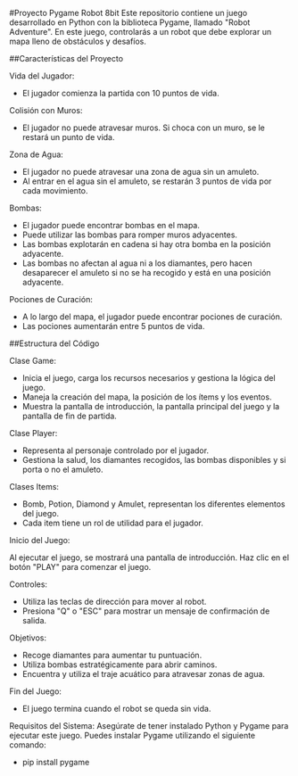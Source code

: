 #Proyecto Pygame Robot 8bit 
Este repositorio contiene un juego desarrollado en Python con la biblioteca Pygame, llamado "Robot Adventure". En este juego, controlarás a un robot que debe explorar un mapa lleno de obstáculos y desafíos.

##Características del Proyecto

Vida del Jugador:

- El jugador comienza la partida con 10 puntos de vida.
  
Colisión con Muros:

- El jugador no puede atravesar muros. Si choca con un muro, se le restará un punto de vida.

Zona de Agua:

- El jugador no puede atravesar una zona de agua sin un amuleto.
- Al entrar en el agua sin el amuleto, se restarán 3 puntos de vida por cada movimiento.

Bombas:

- El jugador puede encontrar bombas en el mapa.
- Puede utilizar las bombas para romper muros adyacentes.
- Las bombas explotarán en cadena si hay otra bomba en la posición adyacente.
- Las bombas no afectan al agua ni a los diamantes, pero hacen desaparecer el amuleto si no se ha recogido y está en una posición adyacente.

Pociones de Curación:

- A lo largo del mapa, el jugador puede encontrar pociones de curación.
- Las pociones aumentarán entre 5 puntos de vida.

##Estructura del Código

Clase Game:

- Inicia el juego, carga los recursos necesarios y gestiona la lógica del juego.
- Maneja la creación del mapa, la posición de los ítems y los eventos.
- Muestra la pantalla de introducción, la pantalla principal del juego y la pantalla de fin de partida.

Clase Player:

- Representa al personaje controlado por el jugador.
- Gestiona la salud, los diamantes recogidos, las bombas disponibles y si porta o no el amuleto.
  
Clases Items:

- Bomb, Potion, Diamond y Amulet, representan los diferentes elementos del juego.
- Cada item tiene un rol de utilidad para el jugador.
  
Inicio del Juego:

Al ejecutar el juego, se mostrará una pantalla de introducción.
Haz clic en el botón "PLAY" para comenzar el juego.

Controles:

- Utiliza las teclas de dirección para mover al robot.
- Presiona "Q" o "ESC" para mostrar un mensaje de confirmación de salida.
  
Objetivos:

- Recoge diamantes para aumentar tu puntuación.
- Utiliza bombas estratégicamente para abrir caminos.
- Encuentra y utiliza el traje acuático para atravesar zonas de agua.
  
Fin del Juego:

- El juego termina cuando el robot se queda sin vida.

Requisitos del Sistema:
Asegúrate de tener instalado Python y Pygame para ejecutar este juego. Puedes instalar Pygame utilizando el siguiente comando:

- pip install pygame
